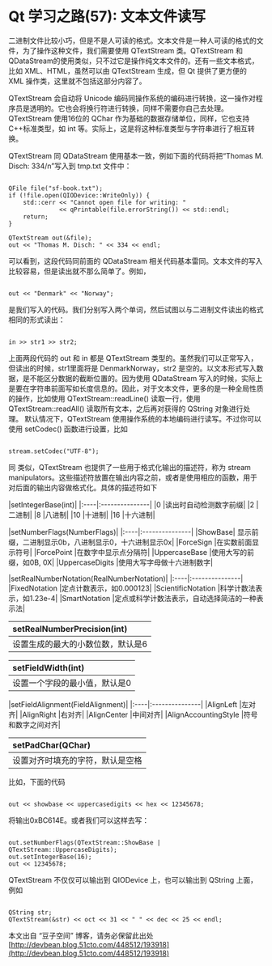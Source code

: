 # Qt 学习之路(57): 文本文件读写

二进制文件比较小巧，但是不是人可读的格式。文本文件是一种人可读的格式的文件，为了操作这种文件，我们需要使用 QTextStream 类。QTextStream 和 QDataStream的使用类似，只不过它是操作纯文本文件的。还有一些文本格式，比如 XML、HTML，虽然可以由 QTextStream 生成，但 Qt 提供了更方便的 XML 操作类，这里就不包括这部分内容了。

QTextStream 会自动将 Unicode 编码同操作系统的编码进行转换，这一操作对程序员是透明的。它也会将换行符进行转换，同样不需要你自己去处理。QTextStream 使用16位的 QChar 作为基础的数据存储单位，同样，它也支持 C++标准类型，如 int 等。实际上，这是将这种标准类型与字符串进行了相互转换。

QTextStream 同 QDataStream 使用基本一致，例如下面的代码将把“Thomas M. Disch: 334/n”写入到 tmp.txt 文件中：

```

QFile file("sf-book.txt");  
if (!file.open(QIODevice::WriteOnly)) {  
    std::cerr << "Cannot open file for writing: " 
              << qPrintable(file.errorString()) << std::endl;  
    return;  
}  

QTextStream out(&file);  
out << "Thomas M. Disch: " << 334 << endl; 
```

可以看到，这段代码同前面的 QDataStream 相关代码基本雷同。文本文件的写入比较容易，但是读出就不那么简单了。例如，

```

out << "Denmark" << "Norway"; 
```

是我们写入的代码。我们分别写入两个单词，然后试图以与二进制文件读出的格式相同的形式读出：

```

in >> str1 >> str2; 
```

上面两段代码的 out 和 in 都是 QTextStream 类型的。虽然我们可以正常写入，但读出的时候，str1里面将是 DenmarkNorway，str2 是空的。以文本形式写入数据，是不能区分数据的截断位置的。因为使用 QDataStream 写入的时候，实际上是要在字符串前面写如长度信息的。因此，对于文本文件，更多的是一种全局性质的操作，比如使用 QTextStream::readLine() 读取一行，使用 QTextStream::readAll() 读取所有文本，之后再对获得的 QString 对象进行处理。
默认情况下，QTextStream 使用操作系统的本地编码进行读写。不过你可以使用 setCodec() 函数进行设置，比如

```

stream.setCodec("UTF-8"); 
```

同 <iostream> 类似，QTextStream 也提供了一些用于格式化输出的描述符，称为 stream manipulators。这些描述符放置在输出内容之前，或者是使用相应的函数，用于对后面的输出内容做格式化。具体的描述符如下


|setIntegerBase(int)|
|:----|:---------------|
|0	|读出时自动检测数字前缀|
|2	|二进制|
|8	|八进制|
|10	|十进制|
|16	|十六进制|

|setNumberFlags(NumberFlags)|
|:----|:---------------|
|ShowBase|	显示前缀，二进制显示0b，八进制显示0，十六进制显示0x|
|ForceSign	|在实数前面显示符号|
|ForcePoint	|在数字中显示点分隔符|
|UppercaseBase	|使用大写的前缀，如0B, 0X|
|UppercaseDigits	|使用大写字母做十六进制数字|

|setRealNumberNotation(RealNumberNotation)|
|:----|:---------------|
|FixedNotation	|定点计数表示，如0.000123|
|ScientificNotation	|科学计数法表示，如1.23e-4|
|SmartNotation	|定点或科学计数法表示，自动选择简洁的一种表示法|

|setRealNumberPrecision(int)|
|:--------------------------|
|设置生成的最大的小数位数，默认是6|

|setFieldWidth(int)|
|:--------------------------|
|设置一个字段的最小值，默认是0|

|setFieldAlignment(FieldAlignment)|
|:----|:---------------|
|AlignLeft	|左对齐|
|AlignRight	|右对齐|
|AlignCenter	|中间对齐|
|AlignAccountingStyle	|符号和数字之间对齐|


|setPadChar(QChar)|
|:--------------------|
|设置对齐时填充的字符，默认是空格|

比如，下面的代码

```

out << showbase << uppercasedigits << hex << 12345678;
```

将输出0xBC614E。或者我们可以这样去写：

```

out.setNumberFlags(QTextStream::ShowBase | QTextStream::UppercaseDigits);  
out.setIntegerBase(16);  
out << 12345678; 
```

QTextStream 不仅仅可以输出到 QIODevice 上，也可以输出到 QString 上面，例如

```

QString str;  
QTextStream(&str) << oct << 31 << " " << dec << 25 << endl; 
```
本文出自 “豆子空间” 博客，请务必保留此出处 [http://devbean.blog.51cto.com/448512/193918](http://devbean.blog.51cto.com/448512/193918)